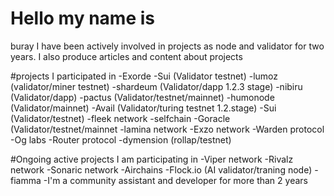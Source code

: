 # Hello my name is 
buray I have been actively involved in projects as node and validator for two years. I also produce articles and content about projects

#projects I participated in
-Exorde 
-Sui (Validator testnet)
-lumoz (validator/miner testnet)
-shardeum (Validator/dapp 1.2.3 stage)
-nibiru  (Validator/dapp)
-pactus  (Validator/testnet/mainnet)
-humonode (Validator/mainnet)
-Avail (Validator/turing testnet 1.2.stage)
-Sui (Validator/testnet)
-fleek network
-selfchain 
-Goracle (Validator/testnet/mainnet
-lamina network
-Exzo network
-Warden protocol
-Og labs 
-Router protocol
-dymension (rollap/testnet)

#Ongoing active projects I am participating in 
-Viper network
-Rivalz network
-Sonaric network
-Airchains
-Flock.io (AI validator/traning node)
-fiamma
-I'm a community assistant and developer for more than 2 years


